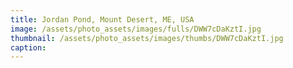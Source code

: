 ```yaml
---
title: Jordan Pond, Mount Desert, ME, USA
image: /assets/photo_assets/images/fulls/DWW7cDaKztI.jpg
thumbnail: /assets/photo_assets/images/thumbs/DWW7cDaKztI.jpg
caption: 
---
```


